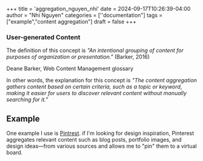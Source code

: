 +++
title = 'aggregation_nguyen_nhi'
date = 2024-09-17T10:26:39-04:00
author = "Nhi Nguyen"
categories = [''documentation"]
tags = ["example","content aggregation"]
draft = false
+++
### User-generated Content
The definition of this concept is *"An intentional grouping of content for purposes of organization or presentation."* (Barker, 2016)

Deane Barker, Web Content Management glossary

In other words, the explanation for this concept is *"The content aggregation gathers content based on certain criteria, such as a topic or keyword, making it easier for users to discover relevant content without manually searching for it."*

## Example
One example I use is [Pintrest](https://www.pinterest.com). if I'm looking for design inspiration, Pinterest aggregates relevant content such as blog posts, portfolio images, and design ideas—from various sources and allows me to "pin" them to a virtual board.